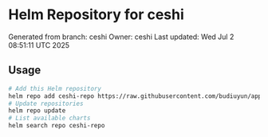 # Helm Repository for ceshi
Generated from branch: ceshi
Owner: ceshi
Last updated: Wed Jul  2 08:51:11 UTC 2025

## Usage
```bash
# Add this Helm repository
helm repo add ceshi-repo https://raw.githubusercontent.com/budiuyun/appStore/helm-ceshi/
# Update repositories
helm repo update
# List available charts
helm search repo ceshi-repo
```
